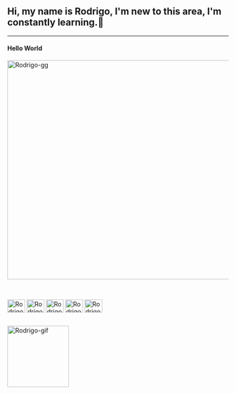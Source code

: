 ## Hi, my name is Rodrigo, I'm new to this area, I'm constantly learning.👋
 <hr size="5"> 
<h4>Hello World</h4>
  
  <div>
<img align="center" alt="Rodrigo-gg" height="500" width="1000" src="https://discord.com/channels/1306472985489707008/1306472985963532298/1306503465551265793">
   </div>

##

<div style="display: inline_block"><br>
<img align="center" alt="Rodrigo-html5" height="30" width="40" src="https://icongr.am/devicon/html5-original.svg?size=128&color=currentColor">
<img align="center" alt="Rodrigo-php" height="30" width="40" src="https://icongr.am/devicon/php-original.svg?size=128&color=currentColor">
<img align="center" alt="Rodrigo-Js" height="30" width="40" src="https://icongr.am/devicon/javascript-original.svg?size=128&color=currentColor">
<img align="center" alt="Rodrigo-css3" height="30" width="40" src="https://icongr.am/devicon/css3-original.svg?size=119&color=currentColor">
<img align="center" alt="Rodrigo-php" height="30" width="40" src="https://icongr.am/devicon/python-original.svg?size=128&color=currentColor">
</div>

##

<div> 
  <img align="left" alt="Rodrigo-gif" height="140" width="140" src="https://media.tenor.com/2tmFzIpCJTYAAAAM/shinji-shinji-ikari.gif">
    </div>

  <div>
<a href="https://instagram.com/drig_00" img align="center" alt="Rodrigo-php" height="30" width="40" target="blankscing sec"https://icongr.am/jam/camera.svg?size=128&color=currentColor></a>
</div>
